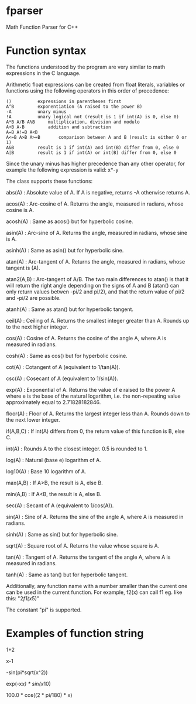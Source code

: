 # fparser
Math Function Parser for C++


# Function syntax

The functions understood by the program are very similar to math expressions in the C language.

Arithmetic float expressions can be created from float literals, variables or functions using the following operators in this order of precedence:

	()			expressions in parentheses first
	A^B			exponentiation (A raised to the power B)
	-A			unary minus
	!A			unary logical not (result is 1 if int(A) is 0, else 0)
	A*B A/B A%B		multiplication, division and modulo
	A+B A-B			addition and subtraction
	A=B A!=B A<B
	A<=B A>B A>=B		comparison between A and B (result is either 0 or 1)
	A&B			result is 1 if int(A) and int(B) differ from 0, else 0
	A|B			result is 1 if int(A) or int(B) differ from 0, else 0



Since the unary minus has higher precedence than any other operator, for example the following expression is valid: x*-y

The class supports these functions:

abs(A) : Absolute value of A. If A is negative, returns -A otherwise returns A.

acos(A) : Arc-cosine of A. Returns the angle, measured in radians, whose cosine is A.

acosh(A) : Same as acos() but for hyperbolic cosine.

asin(A) : Arc-sine of A. Returns the angle, measured in radians, whose sine is A.

asinh(A) : Same as asin() but for hyperbolic sine.

atan(A) : Arc-tangent of A. Returns the angle, measured in radians, whose tangent is (A).

atan2(A,B) : Arc-tangent of A/B. The two main differences to atan() is that it will return the right angle depending on the signs of A and B (atan() can only return values betwen -pi/2 and pi/2), and that the return value of pi/2 and -pi/2 are possible.

atanh(A) : Same as atan() but for hyperbolic tangent.

ceil(A) : Ceiling of A. Returns the smallest integer greater than A. Rounds up to the next higher integer.

cos(A) : Cosine of A. Returns the cosine of the angle A, where A is measured in radians.

cosh(A) : Same as cos() but for hyperbolic cosine.

cot(A) : Cotangent of A (equivalent to 1/tan(A)).

csc(A) : Cosecant of A (equivalent to 1/sin(A)).

exp(A) : Exponential of A. Returns the value of e raised to the power A where e is the base of the natural logarithm, i.e. the non-repeating value approximately equal to 2.71828182846.

floor(A) : Floor of A. Returns the largest integer less than A. Rounds down to the next lower integer.

if(A,B,C) : If int(A) differs from 0, the return value of this function is B, else C.

int(A) : Rounds A to the closest integer. 0.5 is rounded to 1.

log(A) : Natural (base e) logarithm of A.

log10(A) : Base 10 logarithm of A.

max(A,B) : If A>B, the result is A, else B.

min(A,B) : If A<B, the result is A, else B.

sec(A) : Secant of A (equivalent to 1/cos(A)).

sin(A) : Sine of A. Returns the sine of the angle A, where A is measured in radians.

sinh(A) : Same as sin() but for hyperbolic sine.

sqrt(A) : Square root of A. Returns the value whose square is A.

tan(A) : Tangent of A. Returns the tangent of the angle A, where A is measured in radians.

tanh(A) : Same as tan() but for hyperbolic tangent.

Additionally, any function name with a number smaller than the current one can be used in the current function. For example, f2(x) can call f1 eg. like this: "2*f1(x*5)"

The constant "pi" is supported.

# Examples of function string

1+2

x-1

-sin(pi*sqrt(x^2))

exp(-x*x) * sin(x*10)

100.0 * cos((2 * pi/180) * x)



